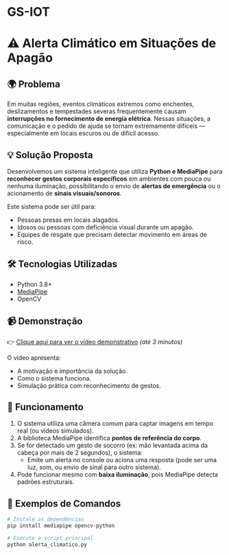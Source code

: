 # GS-IOT
# ⚠️ Alerta Climático em Situações de Apagão

## 🌍 Problema

Em muitas regiões, eventos climáticos extremos como enchentes, deslizamentos e tempestades severas frequentemente causam **interrupções no fornecimento de energia elétrica**. Nessas situações, a comunicação e o pedido de ajuda se tornam extremamente difíceis — especialmente em locais escuros ou de difícil acesso.

## 💡 Solução Proposta

Desenvolvemos um sistema inteligente que utiliza **Python e MediaPipe** para **reconhecer gestos corporais específicos** em ambientes com pouca ou nenhuma iluminação, possibilitando o envio de **alertas de emergência** ou o acionamento de **sinais visuais/sonoros**.

Este sistema pode ser útil para:
- Pessoas presas em locais alagados.
- Idosos ou pessoas com deficiência visual durante um apagão.
- Equipes de resgate que precisam detectar movimento em áreas de risco.

## 🛠️ Tecnologias Utilizadas

- Python 3.8+
- [MediaPipe](https://google.github.io/mediapipe/)
- OpenCV

## 📹 Demonstração

👉 [Clique aqui para ver o vídeo demonstrativo](https://youtu.be/SEU-LINK-AQUI) *(até 3 minutos)*

O vídeo apresenta:
- A motivação e importância da solução.
- Como o sistema funciona.
- Simulação prática com reconhecimento de gestos.
  
## 🧠 Funcionamento

1. O sistema utiliza uma câmera comum para captar imagens em tempo real (ou vídeos simulados).
2. A biblioteca MediaPipe identifica **pontos de referência do corpo**.
3. Se for detectado um gesto de socorro (ex: mão levantada acima da cabeça por mais de 2 segundos), o sistema:
   - Emite um alerta no console ou aciona uma resposta (pode ser uma luz, som, ou envio de sinal para outro sistema).
4. Pode funcionar mesmo com **baixa iluminação**, pois MediaPipe detecta padrões estruturais.

## 🧪 Exemplos de Comandos

```bash
# Instale as dependências
pip install mediapipe opencv-python

# Execute o script principal
python alerta_climatico.py
